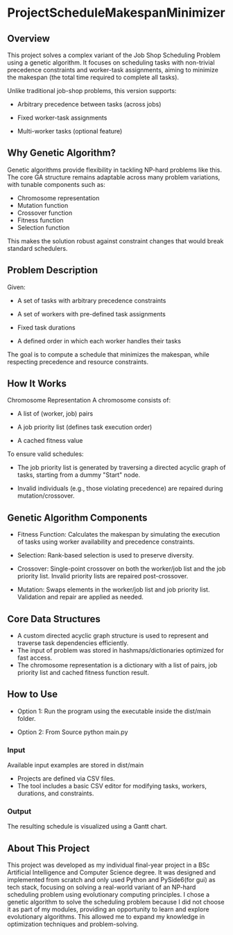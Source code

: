 # ProjectScheduleMakespanMinimizer
## Overview
This project solves a complex variant of the Job Shop Scheduling Problem using a genetic algorithm. It focuses on scheduling tasks with non-trivial precedence constraints and worker-task assignments, aiming to minimize the makespan (the total time required to complete all tasks).

Unlike traditional job-shop problems, this version supports:

- Arbitrary precedence between tasks (across jobs)

- Fixed worker-task assignments

- Multi-worker tasks (optional feature)

## Why Genetic Algorithm?
Genetic algorithms provide flexibility in tackling NP-hard problems like this. The core GA structure remains adaptable across many problem variations, with tunable components such as:
- Chromosome representation
- Mutation function
- Crossover function
- Fitness function
- Selection function
  
This makes the solution robust against constraint changes that would break standard schedulers.

## Problem Description
Given:

- A set of tasks with arbitrary precedence constraints

- A set of workers with pre-defined task assignments

- Fixed task durations

- A defined order in which each worker handles their tasks

The goal is to compute a schedule that minimizes the makespan, while respecting precedence and resource constraints.

## How It Works
Chromosome Representation
A chromosome consists of:

- A list of (worker, job) pairs

- A job priority list (defines task execution order)

- A cached fitness value

To ensure valid schedules:

- The job priority list is generated by traversing a directed acyclic graph of tasks, starting from a dummy "Start" node.

- Invalid individuals (e.g., those violating precedence) are repaired during mutation/crossover.

## Genetic Algorithm Components
- Fitness Function: Calculates the makespan by simulating the execution of tasks using worker availability and precedence constraints.

- Selection: Rank-based selection is used to preserve diversity.

- Crossover: Single-point crossover on both the worker/job list and the job priority list. Invalid priority lists are repaired post-crossover.

- Mutation: Swaps elements in the worker/job list and job priority list. Validation and repair are applied as needed.

## Core Data Structures
- A custom directed acyclic graph structure is used to represent and traverse task dependencies efficiently.
- The input of problem was stored in hashmaps/dictionaries optimized for fast access.
- The chromosome representation is a dictionary with a list of pairs, job priority list and cached fitness function result.

## How to Use
- Option 1: Run the program using the executable inside the dist/main folder.

- Option 2: From Source python main.py

### Input
Available input examples are stored in dist/main
- Projects are defined via CSV files.
- The tool includes a basic CSV editor for modifying tasks, workers, durations, and constraints.
### Output
The resulting schedule is visualized using a Gantt chart.
## About This Project
This project was developed as my individual final-year project in a BSc Artificial Intelligence and Computer Science degree. It was designed and implemented from scratch and only used Python and PySide6(for gui) as tech stack, focusing on solving a real-world variant of an NP-hard scheduling problem using evolutionary computing principles. I chose a genetic algorithm to solve the scheduling problem because I did not choose it as part of my modules, providing an opportunity to learn and explore evolutionary algorithms. This allowed me to expand my knowledge in optimization techniques and problem-solving.
